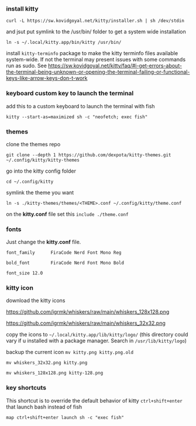 ### install kitty
`curl -L https://sw.kovidgoyal.net/kitty/installer.sh | sh /dev/stdin`

and jsut put symlink to the /usr/bin/ folder to get a system wide installation

`ln -s ~/.local/kitty.app/bin/kitty /usr/bin/` 

install `kitty-terminfo` package to make the kitty terminfo files available system-wide. If not the terminal may present issues with some commands run as sudo. See https://sw.kovidgoyal.net/kitty/faq/#i-get-errors-about-the-terminal-being-unknown-or-opening-the-terminal-failing-or-functional-keys-like-arrow-keys-don-t-work


### keyboard custom key to launch the terminal
add this to a custom keyboard to launch the terminal with fish

`kitty --start-as=maximized sh -c "neofetch; exec fish"`

### themes
clone the themes repo

`git clone --depth 1 https://github.com/dexpota/kitty-themes.git ~/.config/kitty/kitty-themes`

go into the kitty config folder

`cd ~/.config/kitty`

symlink the theme you want

`ln -s ./kitty-themes/themes/<THEME>.conf ~/.config/kitty/theme.conf`

on the **kitty.conf** file set this `include ./theme.conf`

### fonts
Just change the **kitty.conf** file.

`font_family      FiraCode Nerd Font Mono Reg`

`bold_font        FiraCode Nerd Font Mono Bold`

`font_size 12.0`

### kitty icon
download the kitty icons

https://github.com/igrmk/whiskers/raw/main/whiskers_128x128.png 

https://github.com/igrmk/whiskers/raw/main/whiskers_32x32.png 

copy the icons to `~/.local/kitty.app/lib/kitty/logo/` (this directory could vary if u installed with a package manager. Search in `/usr/lib/kitty/logo`)

backup the current icon `mv kitty.png kitty.png.old`

`mv whiskers_32x32.png kitty.png`

`mv whiskers_128x128.png kitty-128.png`

### key shortcuts

This shortcut is to override the default behavior of kitty `ctrl+shift+enter` that launch bash instead of fish

`map ctrl+shift+enter launch sh -c "exec fish"`

